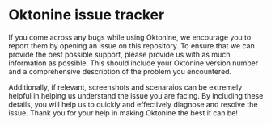 # Oktonine issue tracker
If you come across any bugs while using Oktonine, we encourage you to report them by opening an issue on this repository. To ensure that we can provide the best possible support, please provide us with as much information as possible. This should include your Oktonine version number and a comprehensive description of the problem you encountered. 

Additionally, if relevant, screenshots and scenaraios can be extremely helpful in helping us understand the issue you are facing. By including these details, you will help us to quickly and effectively diagnose and resolve the issue. Thank you for your help in making Oktonine the best it can be!
